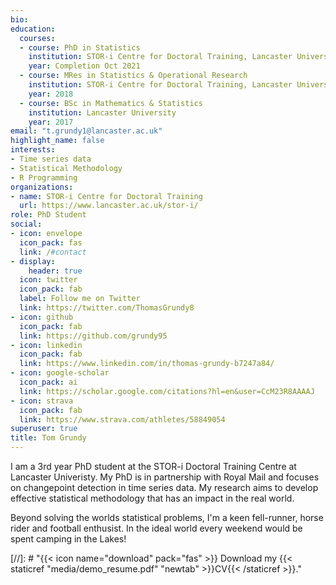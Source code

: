 ```yaml
---
bio: 
education:
  courses:
  - course: PhD in Statistics
    institution: STOR-i Centre for Doctoral Training, Lancaster University
    year: Completion Oct 2021
  - course: MRes in Statistics & Operational Research
    institution: STOR-i Centre for Doctoral Training, Lancaster University
    year: 2018
  - course: BSc in Mathematics & Statistics
    institution: Lancaster University
    year: 2017
email: "t.grundy1@lancaster.ac.uk"
highlight_name: false
interests:
- Time series data
- Statistical Methodology
- R Programming
organizations:
- name: STOR-i Centre for Doctoral Training
  url: https://www.lancaster.ac.uk/stor-i/
role: PhD Student
social:
- icon: envelope
  icon_pack: fas
  link: /#contact
- display:
    header: true
  icon: twitter
  icon_pack: fab
  label: Follow me on Twitter
  link: https://twitter.com/ThomasGrundy8
- icon: github
  icon_pack: fab
  link: https://github.com/grundy95
- icon: linkedin
  icon_pack: fab
  link: https://www.linkedin.com/in/thomas-grundy-b7247a84/
- icon: google-scholar
  icon_pack: ai
  link: https://scholar.google.com/citations?hl=en&user=CcM23R8AAAAJ
- icon: strava
  icon_pack: fab
  link: https://www.strava.com/athletes/58849054
superuser: true
title: Tom Grundy
---
```


I am a 3rd year PhD student at the STOR-i Doctoral Training Centre at Lancaster Univeristy. My PhD is in partnership with Royal Mail and focuses on changepoint detection in time series data. My research aims to develop effective statistical methodology that has an impact in the real world.

Beyond solving the worlds statistical problems, I'm a keen fell-runner, horse rider and football enthusist. In the ideal world every weekend would be spent camping in the Lakes!

[//]: # "{{< icon name="download" pack="fas" >}} Download my {{< staticref "media/demo_resume.pdf" "newtab" >}}CV{{< /staticref >}}."
